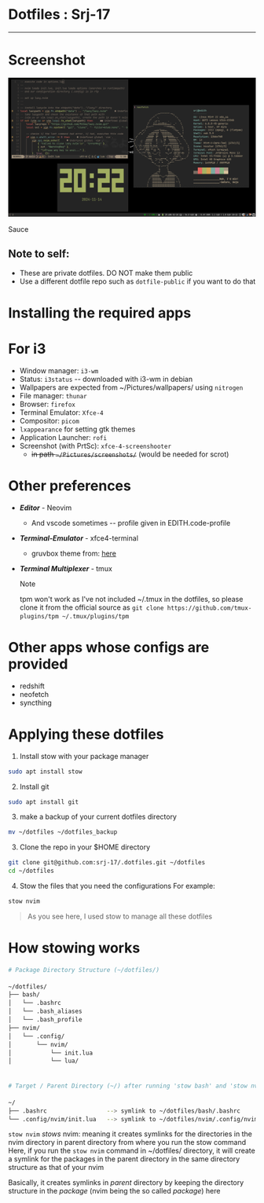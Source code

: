 # Dotfiles : Srj-17

---
# Screenshot
![i3 screenshot associated with dots](screenshot.png)

Sauce
## Note to self:
- These are private dotfiles. DO NOT make them public
- Use a different dotfile repo such as `dotfile-public` if you want to do that

# Installing the required apps
# For i3
- Window manager: `i3-wm`
- Status: `i3status` -- downloaded with i3-wm in debian
- Wallpapers are expected from ~/Pictures/wallpapers/ using `nitrogen`
- File manager: `thunar`
- Browser: `firefox`
- Terminal Emulator: `Xfce-4`
- Compositor: `picom`
- `lxappearance` for setting gtk themes
- Application Launcher: `rofi`
- Screenshot (with PrtSc): `xfce-4-screenshooter` 
    - ~~in path `~/Pictures/screenshots/`~~ (would be needed for scrot)

# Other preferences
- ***Editor*** - Neovim
    - And vscode sometimes -- profile given in EDITH.code-profile

- ***Terminal-Emulator*** - xfce4-terminal
    - gruvbox theme from: [here](https://github.com/xelser/gruvbox-xfce4-terminal)
- ***Terminal Multiplexer*** - tmux
    > [!NOTE]
    > tpm won't work as I've not included ~/.tmux in the dotfiles, so please clone
    > it from the official source as `git clone https://github.com/tmux-plugins/tpm ~/.tmux/plugins/tpm`

# Other apps whose configs are provided
- redshift
- neofetch
- syncthing 

# Applying these dotfiles
1. Install stow with your package manager
```bash
sudo apt install stow
```
2. Install git
```bash
sudo apt install git
```
3. make a backup of your current dotfiles directory
```bash
mv ~/dotfiles ~/dotfiles_backup
```
3. Clone the repo in your $HOME directory
```bash
git clone git@github.com:srj-17/.dotfiles.git ~/dotfiles
cd ~/dotfiles
```
4. Stow the files that you need the configurations 
For example:
```bash
stow nvim
```

> As you see here, I used stow to manage all these dotfiles
# How stowing works
```bash
# Package Directory Structure (~/dotfiles/)

~/dotfiles/
├── bash/
│   └── .bashrc
│   └── .bash_aliases
│   └── .bash_profile
├── nvim/
│   └── .config/
│       └── nvim/
│           └── init.lua
│           └── lua/


# Target / Parent Directory (~/) after running 'stow bash' and 'stow nvim'

~/
├── .bashrc                 --> symlink to ~/dotfiles/bash/.bashrc
└── .config/nvim/init.lua   --> symlink to ~/dotfiles/nvim/.config/nvim/init.lua
```

`stow nvim` *stows* nvim: meaning it creates symlinks for the directories in the nvim 
directory in parent directory from where you run the stow command 
Here, if you run the `stow nvim` command in ~/dotfiles/ directory, it will create
a symlink for the packages in the parent directory in the same directory structure
as that of your nvim

Basically, it creates symlinks in *parent* directory by keeping the directory 
structure in the *package* (nvim being the so called *package*) here


